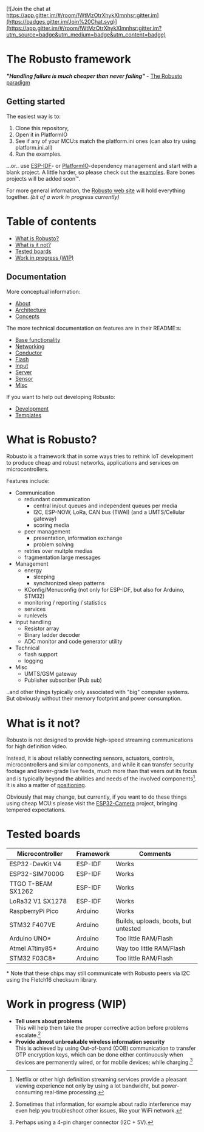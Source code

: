 [![Join the chat at https://app.gitter.im/#/room/!WtMzOtrXhykXImnhsr:gitter.im](https://badges.gitter.im/Join%20Chat.svg)](https://app.gitter.im/#/room/!WtMzOtrXhykXImnhsr:gitter.im?utm_source=badge&utm_medium=badge&utm_content=badge)
<!-- omit from toc -->
# The Robusto framework

**_"Handling failure is much cheaper than never failing"_** - [The Robusto paradigm](https://github.com/RobustoFramework/Robusto/blob/main/docs/About.md)

## Getting started
The easiest way is to:
1. Clone this repository, <br />
2. Open it in PlatformIO<br />
3. See if any of your MCU:s match the platform.ini ones (can also try using platform.ini.all)<br />
4. Run the examples. <br />

...or.. use [ESP-IDF](https://components.espressif.com/components/robusto/robusto)- or  [PlatformIO](https://registry.platformio.org/libraries/robusto/robusto)-dependency management and start with a blank project. A little harder, so please check out the [examples](https://github.com/RobustoFramework/Robusto/tree/main/examples/src). Bare bones projects will be added soon™.

For more general information, the [Robusto web site](https://robustoframework.github.io/Robusto/index.html) will hold everything together.
_(bit of a work in progress currently)_

<!-- omit from toc -->
# Table of contents

- [What is Robusto?](#what-is-robusto)
- [What is it not?](#what-is-it-not)
- [Tested boards](#tested-boards)
- [Work in progress (WIP)](#work-in-progress-wip)

## Documentation
More conceptual information:
- [About](https://github.com/RobustoFramework/Robusto/blob/main/docs/About.md) 
- [Architecture](https://github.com/RobustoFramework/Robusto/blob/main/docs/Architecture.md) 
- [Concepts](https://github.com/RobustoFramework/Robusto/blob/main/docs/Concepts.md) 

The more technical documentation on features are in their README:s:
 - [Base functionality](https://github.com/RobustoFramework/Robusto/blob/main/components/robusto/base/README.md) 
 - [Networking](https://github.com/RobustoFramework/Robusto/blob/main/components/robusto/network/README.md)
 - [Conductor](https://github.com/RobustoFramework/Robusto/blob/main/components/robusto/conductor/README.md)
 - [Flash](https://github.com/RobustoFramework/Robusto/blob/main/components/robusto/flash/README.md)
 - [Input](https://github.com/RobustoFramework/Robusto/blob/main/components/robusto/input/README.md)
 - [Server](https://github.com/RobustoFramework/Robusto/blob/main/components/robusto/server/README.md)
 - [Sensor](https://github.com/RobustoFramework/Robusto/blob/main/components/robusto/sensor/README.md)
 - [Misc](https://github.com/RobustoFramework/Robusto/blob/main/components/robusto/misc/README.md)

If you want to help out developing Robusto:
- [Development](https://github.com/RobustoFramework/Robusto/blob/main/development/README.md)
- [Templates](https://github.com/RobustoFramework/Robusto/blob/main/development/)

# What is Robusto?
Robusto is a framework that in some ways tries to rethink IoT development to produce cheap and robust networks, applications and services on microcontrollers.<br /> 

Features include:
* Communication
  * redundant communication
    * central in/out queues and independent queues per media
    * I2C, ESP-NOW, LoRa, CAN bus (TWAI) (and a UMTS/Cellular gateway)
    * scoring media
  * peer management
    * presentation, information exchange
    * problem solving
  * retries over multple medias
  * fragmentation large messages
* Management
  * energy
    * sleeping
    * synchronized sleep patterns
  * KConfig/Menuconfig (not only for ESP-IDF, but also for Arduino, STM32)
  * monitoring / reporting / statistics
  * services
  * runlevels
* Input handling
  * Resistor array
  * Binary ladder decoder
  * ADC monitor and code generator utility
* Technical
  * flash support
  * logging
* Misc
  * UMTS/GSM gateway
  * Publisher subscriber (Pub sub)
  
  
..and other things typically only associated with "big" computer systems. But obviously without their memory footprint and power consumption.


# What is it not? 

Robusto is not designed to provide high-speed streaming communications for high definition video.

Instead, it is about reliably connecting sensors, actuators, controls, microcontrollers and similar components, and while it can transfer security footage and lower-grade live feeds, much more than that veers out its focus and is typically beyond the abilities and needs of the involved components[^4].
It is also a matter of [positioning](https://github.com/RobustoFramework/Robusto/blob/main/components/robusto/network/README.md#the-robusto-relation-to-the-internet).

Obviously that may change, but currently, if you want to do these things using cheap MCU:s please visit the [ESP32-Camera](https://github.com/espressif/esp32-camera) project, bringing tempered expectations. 


# Tested boards

|Microcontroller|Framework|Comments|
|----|----|----|
|ESP32-DevKit V4|ESP-IDF|Works|
|ESP32-SIM7000G|ESP-IDF|Works|
|TTGO T-BEAM SX1262|ESP-IDF|Works|
|LoRa32 V1 SX1278|ESP-IDF|Works|
|RaspberryPi Pico|Arduino|Works|
|STM32 F407VE|Arduino|Builds, uploads, boots, but untested|
|Arduino UNO*|Arduino|Too little RAM/Flash|
|Atmel ATtiny85*|Arduino|Way too little RAM/Flash|
|STM32 F03C8*|Arduino|Too little RAM/Flash|

\* Note that these chips may still communicate with Robusto peers via I2C using the Fletch16 checksum library.

# Work in progress (WIP)

* **Tell users about problems**<br/>
This will help them take the proper corrective action before problems escalate.[^3] 
* **Provide almost unbreakable wireless information security**<br/>
This is achieved by using Out-of-band (OOB) communication to transfer OTP encryption keys, 
which can be done either continuously when devices are permanently wired, or for mobile devices; while charging.[^1]



[^1]: Perhaps using a 4-pin charger connector (I2C + 5V).
[^3]: Sometimes that information, for example about radio interference may even help you troubleshoot other issues, like your WiFi network.
[^4]: Netflix or other high definition streaming services provide a pleasant viewing experience not only by using a lot bandwidht, but power-consuming real-time processing. 

